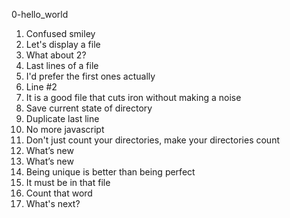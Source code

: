 0-hello_world
1. Confused smiley
2. Let's display a file
3. What about 2?
4. Last lines of a file
5. I'd prefer the first ones actually
6. Line #2
7. It is a good file that cuts iron without making a noise
8. Save current state of directory
9. Duplicate last line
10. No more javascript
11. Don't just count your directories, make your directories count
2. What’s new
12. What’s new
 13. Being unique is better than being perfect
14. It must be in that file
15. Count that word
16. What's next?
